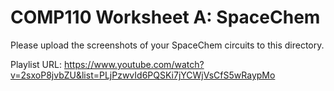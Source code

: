 # COMP110 Worksheet A: SpaceChem

Please upload the screenshots of your SpaceChem circuits to this directory.

Playlist URL: https://www.youtube.com/watch?v=2sxoP8jvbZU&list=PLjPzwvId6PQSKi7jYCWjVsCfS5wRaypMo
